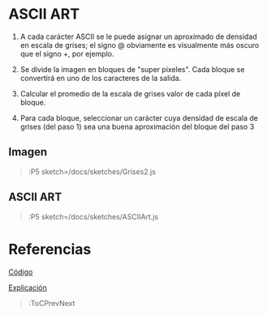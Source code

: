 # ASCII ART

1. A cada carácter ASCII se le puede asignar un aproximado de densidad en escala de grises; 
el signo @ obviamente es visualmente más oscuro que el signo +, por ejemplo.

2. Se divide la imagen en bloques de "super pixeles". Cada bloque se convertirá en uno de los 
caracteres de la salida.

3. Calcular el promedio de la escala de grises valor de cada píxel de bloque.
   
4. Para cada bloque, seleccionar un carácter cuya densidad de escala de grises (del paso 1) sea 
una buena aproximación del bloque del paso 3

## Imagen

> :P5 sketch=/docs/sketches/Grises2.js

## ASCII ART

> :P5 sketch=/docs/sketches/ASCIIArt.js

# Referencias

[Código](https://programmerclick.com/article/32561446342/#ASCii_17)

[Explicación](https://www.iteramos.com/pregunta/42887/como-hacer-arte-ascii-conversion-de-imagenes-algoritmos-de-trabajo)

> :ToCPrevNext